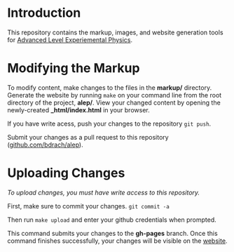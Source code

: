 # Introduction

This repository contains the markup, images, and website generation tools for [Advanced Level Experiemental Physics](http://alevelexperimentalphysics.info/index.html).

# Modifying the Markup

To modify content, make changes to the files in the **markup/** directory.  Generate the website by running `make` on your command line from the root directory of the project, **alep/**.  View your changed content by opening the newly-created **_html/index.html** in your browser.

If you have write acess, push your changes to the repository `git push`.

Submit your changes as a pull request to this repository ([github.com/bdrach/alep](https://github.com/bdrach/alep)).


# Uploading Changes 

*To upload changes, you must have write access to this repository.*

First, make sure to commit your changes.  `git commit -a`

Then run `make upload` and enter your github credentials when prompted.  

This command submits your changes to the **gh-pages** branch. Once this command finishes successfully, your changes will be visible on the [website](http://alevelexperimentalphysics.info/index.html).

